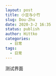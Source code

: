 ```yaml
---
layout: post
title: 小豆与小竹
slug: Dou-Zhu
date: 2020-3-2 16:35
status: publish
author: Hittko
categories: 
  - 日常
tags: 
  - 日常
---
```


测试界面